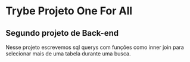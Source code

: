 # Trybe Projeto One For All
## Segundo projeto de Back-end

Nesse projeto escrevemos sql querys com funções como inner join para selecionar mais de uma tabela durante uma busca.
